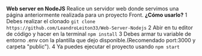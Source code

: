 **Web server en NodeJS**
Realice un servidor web donde servimos una página anteriormente realizada para un proyecto Front.
**¿Cómo usarlo?**
1 Debes realizar el clonado `git clone https://github.com/LeandroLeiton33/Web-Server-Nodejs`
2 Abir en tu editor de código y hacer en la terminal `npm install`
3 Debes armar tu variable de entorno .env con la plantilla que dejo disponible.(Recomendado port:3000 y carpeta "public").
4 Ya puedes ejecutar el proyecto usando `npm start`